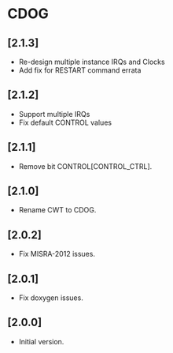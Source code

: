 # CDOG

## [2.1.3]

- Re-design multiple instance IRQs and Clocks
- Add fix for RESTART command errata

## [2.1.2]

- Support multiple IRQs
- Fix default CONTROL values

## [2.1.1]

- Remove bit CONTROL[CONTROL_CTRL].

## [2.1.0]

- Rename CWT to CDOG.

## [2.0.2]

- Fix MISRA-2012 issues.

## [2.0.1]

- Fix doxygen issues.

## [2.0.0]

- Initial version.

